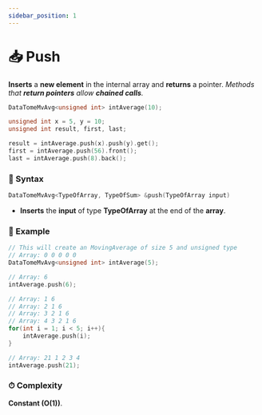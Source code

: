 ```yaml
---
sidebar_position: 1
---
```


# 📥 Push

**Inserts** a **new element** in the internal array and **returns** a pointer.
_Methods that **return pointers** allow **chained calls**._

```cpp
DataTomeMvAvg<unsigned int> intAverage(10);

unsigned int x = 5, y = 10;
unsigned int result, first, last;

result = intAverage.push(x).push(y).get();
first = intAverage.push(56).front();
last = intAverage.push(8).back();
```

### 📝 Syntax

```cpp
DataTomeMvAvg<TypeOfArray, TypeOfSum> &push(TypeOfArray input)
```

- **Inserts** the **input** of type **TypeOfArray** at the end of the **array**.

### 🔮 Example

```cpp
// This will create an MovingAverage of size 5 and unsigned type
// Array: 0 0 0 0 0
DataTomeMvAvg<unsigned int> intAverage(5);

// Array: 6
intAverage.push(6);

// Array: 1 6
// Array: 2 1 6
// Array: 3 2 1 6
// Array: 4 3 2 1 6
for(int i = 1; i < 5; i++){
    intAverage.push(i);
}

// Array: 21 1 2 3 4
intAverage.push(21);
```

### ⏱ Complexity

**Constant (O(1))**.
